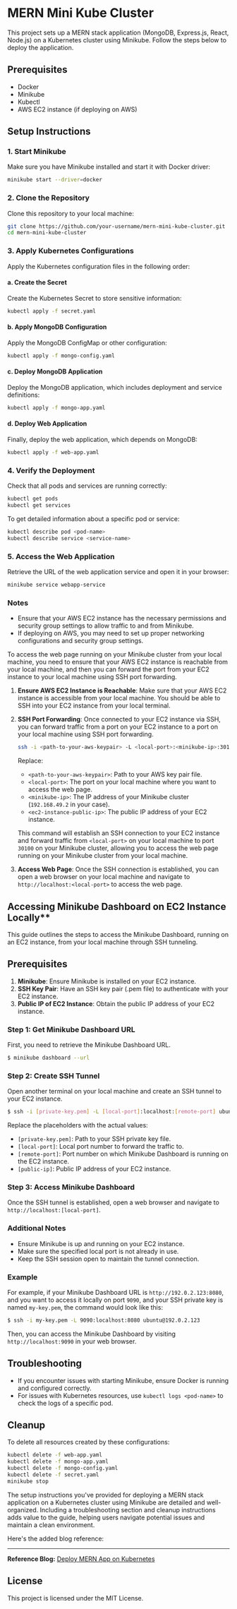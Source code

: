 # MERN Mini Kube Cluster

This project sets up a MERN stack application (MongoDB, Express.js, React, Node.js) on a Kubernetes cluster using Minikube. Follow the steps below to deploy the application.

## Prerequisites

- Docker
- Minikube
- Kubectl
- AWS EC2 instance (if deploying on AWS)

## Setup Instructions

### 1. Start Minikube

Make sure you have Minikube installed and start it with Docker driver:

```sh
minikube start --driver=docker
```

### 2. Clone the Repository

Clone this repository to your local machine:

```sh
git clone https://github.com/your-username/mern-mini-kube-cluster.git
cd mern-mini-kube-cluster
```

### 3. Apply Kubernetes Configurations

Apply the Kubernetes configuration files in the following order:

#### a. Create the Secret

Create the Kubernetes Secret to store sensitive information:

```sh
kubectl apply -f secret.yaml
```

#### b. Apply MongoDB Configuration

Apply the MongoDB ConfigMap or other configuration:

```sh
kubectl apply -f mongo-config.yaml
```

#### c. Deploy MongoDB Application

Deploy the MongoDB application, which includes deployment and service definitions:

```sh
kubectl apply -f mongo-app.yaml
```

#### d. Deploy Web Application

Finally, deploy the web application, which depends on MongoDB:

```sh
kubectl apply -f web-app.yaml
```

### 4. Verify the Deployment

Check that all pods and services are running correctly:

```sh
kubectl get pods
kubectl get services
```

To get detailed information about a specific pod or service:

```sh
kubectl describe pod <pod-name>
kubectl describe service <service-name>
```

### 5. Access the Web Application

Retrieve the URL of the web application service and open it in your browser:

```sh
minikube service webapp-service
```

### Notes

- Ensure that your AWS EC2 instance has the necessary permissions and security group settings to allow traffic to and from Minikube.
- If deploying on AWS, you may need to set up proper networking configurations and security group settings.

To access the web page running on your Minikube cluster from your local machine, you need to ensure that your AWS EC2 instance is reachable from your local machine, and then you can forward the port from your EC2 instance to your local machine using SSH port forwarding.

1. **Ensure AWS EC2 Instance is Reachable**: Make sure that your AWS EC2 instance is accessible from your local machine. You should be able to SSH into your EC2 instance from your local terminal.

2. **SSH Port Forwarding**: Once connected to your EC2 instance via SSH, you can forward traffic from a port on your EC2 instance to a port on your local machine using SSH port forwarding.

   ```bash
   ssh -i <path-to-your-aws-keypair> -L <local-port>:<minikube-ip>:30100 ubuntu@<ec2-instance-public-ip>
   ```

   Replace:
   - `<path-to-your-aws-keypair>`: Path to your AWS key pair file.
   - `<local-port>`: The port on your local machine where you want to access the web page.
   - `<minikube-ip>`: The IP address of your Minikube cluster (`192.168.49.2` in your case).
   - `<ec2-instance-public-ip>`: The public IP address of your EC2 instance.

   This command will establish an SSH connection to your EC2 instance and forward traffic from `<local-port>` on your local machine to port `30100` on your Minikube cluster, allowing you to access the web page running on your Minikube cluster from your local machine.

3. **Access Web Page**: Once the SSH connection is established, you can open a web browser on your local machine and navigate to `http://localhost:<local-port>` to access the web page.

## Accessing Minikube Dashboard on EC2 Instance Locally**

This guide outlines the steps to access the Minikube Dashboard, running on an EC2 instance, from your local machine through SSH tunneling.

## Prerequisites

1. **Minikube**: Ensure Minikube is installed on your EC2 instance.
2. **SSH Key Pair**: Have an SSH key pair (.pem file) to authenticate with your EC2 instance.
3. **Public IP of EC2 Instance**: Obtain the public IP address of your EC2 instance.

### Step 1: Get Minikube Dashboard URL

First, you need to retrieve the Minikube Dashboard URL.

```bash
$ minikube dashboard --url
```

### Step 2: Create SSH Tunnel

Open another terminal on your local machine and create an SSH tunnel to your EC2 instance.

```bash
$ ssh -i [private-key.pem] -L [local-port]:localhost:[remote-port] ubuntu@[public-ip]
```

Replace the placeholders with the actual values:
- `[private-key.pem]`: Path to your SSH private key file.
- `[local-port]`: Local port number to forward the traffic to.
- `[remote-port]`: Port number on which Minikube Dashboard is running on the EC2 instance.
- `[public-ip]`: Public IP address of your EC2 instance.

### Step 3: Access Minikube Dashboard

Once the SSH tunnel is established, open a web browser and navigate to `http://localhost:[local-port]`.

### Additional Notes

- Ensure Minikube is up and running on your EC2 instance.
- Make sure the specified local port is not already in use.
- Keep the SSH session open to maintain the tunnel connection.

### Example

For example, if your Minikube Dashboard URL is `http://192.0.2.123:8080`, and you want to access it locally on port `9090`, and your SSH private key is named `my-key.pem`, the command would look like this:

```bash
$ ssh -i my-key.pem -L 9090:localhost:8080 ubuntu@192.0.2.123
```

Then, you can access the Minikube Dashboard by visiting `http://localhost:9090` in your web browser.

## Troubleshooting

- If you encounter issues with starting Minikube, ensure Docker is running and configured correctly.
- For issues with Kubernetes resources, use `kubectl logs <pod-name>` to check the logs of a specific pod.

## Cleanup

To delete all resources created by these configurations:

```sh
kubectl delete -f web-app.yaml
kubectl delete -f mongo-app.yaml
kubectl delete -f mongo-config.yaml
kubectl delete -f secret.yaml
minikube stop
```
The setup instructions you've provided for deploying a MERN stack application on a Kubernetes cluster using Minikube are detailed and well-organized. Including a troubleshooting section and cleanup instructions adds value to the guide, helping users navigate potential issues and maintain a clean environment.

Here's the added blog reference:

---

**Reference Blog:** [Deploy MERN App on Kubernetes](https://ghazanfaralidevops.medium.com/deploy-mern-app-on-kubernetes-ccacd628aacb)

## License

This project is licensed under the MIT License.
